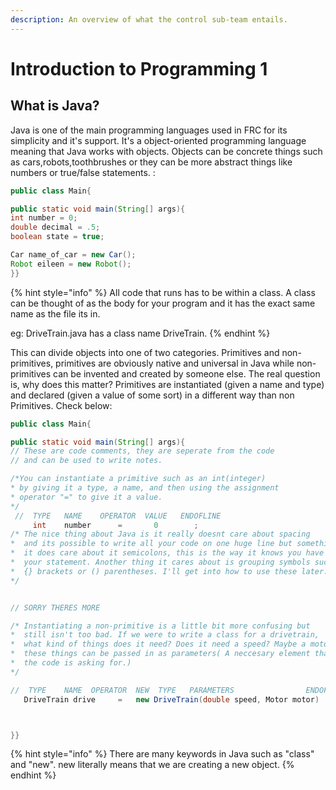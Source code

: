 ```yaml
---
description: An overview of what the control sub-team entails.
---
```


# Introduction to Programming 1

## What is Java?

Java is one of the main programming languages used in FRC for its simplicity and it's support. It's a object-oriented programming language meaning that Java works with objects. Objects can be concrete things such as cars,robots,toothbrushes or they can be more abstract things like numbers or true/false statements.  :

```java
public class Main{

public static void main(String[] args){
int number = 0;
double decimal = .5;
boolean state = true;

Car name_of_car = new Car();
Robot eileen = new Robot();
}}
```

{% hint style="info" %}
 All code that runs has to be within a class. A class can be thought of as the body for your program and it has the exact same name as the file its in.

eg: DriveTrain.java has a class name DriveTrain.
{% endhint %}

This can divide objects into one of two categories. Primitives and non-primitives, primitives are obviously native and universal in Java while non-primitives can be invented and created by someone else. The real question is, why does this matter? Primitives are instantiated \(given a name and type\) and declared \(given a value of some sort\) in a different way than non Primitives. Check below:

```java
public class Main{

public static void main(String[] args){ 
// These are code comments, they are seperate from the code
// and can be used to write notes.

/*You can instantiate a primitive such as an int(integer)
* by giving it a type, a name, and then using the assignment
* operator "=" to give it a value.
*/
 //  TYPE   NAME    OPERATOR  VALUE   ENDOFLINE
     int    number      =       0        ;
/* The nice thing about Java is it really doesnt care about spacing
*  and its possible to write all your code on one huge line but something
*  it does care about it semicolons, this is the way it knows you have ended
*  your statement. Another thing it cares about is grouping symbols such as 
*  {} brackets or () parentheses. I'll get into how to use these later.  
*/ 


// SORRY THERES MORE 

/* Instantiating a non-primitive is a little bit more confusing but
*  still isn't too bad. If we were to write a class for a drivetrain,
*  what kind of things does it need? Does it need a speed? Maybe a motor?
*  these things can be passed in as parameters( A neccesary element that
*  the code is asking for.) 
*/

//  TYPE    NAME  OPERATOR  NEW  TYPE   PARAMETERS                ENDOFLINE
   DriveTrain drive     =   new DriveTrain(double speed, Motor motor)  ;



}}
```

{% hint style="info" %}
There are many keywords in Java such as "class" and "new". new literally means that we are creating a new object.
{% endhint %}

